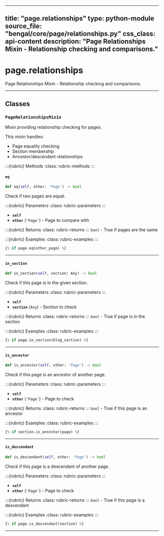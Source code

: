 
---
title: "page.relationships"
type: python-module
source_file: "bengal/core/page/relationships.py"
css_class: api-content
description: "Page Relationships Mixin - Relationship checking and comparisons."
---

# page.relationships

Page Relationships Mixin - Relationship checking and comparisons.

---

## Classes

### `PageRelationshipsMixin`


Mixin providing relationship checking for pages.

This mixin handles:
- Page equality checking
- Section membership
- Ancestor/descendant relationships




:::{rubric} Methods
:class: rubric-methods
:::
#### `eq`
```python
def eq(self, other: 'Page') -> bool
```

Check if two pages are equal.



:::{rubric} Parameters
:class: rubric-parameters
:::
- **`self`**
- **`other`** (`'Page'`) - Page to compare with

:::{rubric} Returns
:class: rubric-returns
:::
`bool` - True if pages are the same




:::{rubric} Examples
:class: rubric-examples
:::
```python
{% if page.eq(other_page) %}
```


---
#### `in_section`
```python
def in_section(self, section: Any) -> bool
```

Check if this page is in the given section.



:::{rubric} Parameters
:class: rubric-parameters
:::
- **`self`**
- **`section`** (`Any`) - Section to check

:::{rubric} Returns
:class: rubric-returns
:::
`bool` - True if page is in the section




:::{rubric} Examples
:class: rubric-examples
:::
```python
{% if page.in_section(blog_section) %}
```


---
#### `is_ancestor`
```python
def is_ancestor(self, other: 'Page') -> bool
```

Check if this page is an ancestor of another page.



:::{rubric} Parameters
:class: rubric-parameters
:::
- **`self`**
- **`other`** (`'Page'`) - Page to check

:::{rubric} Returns
:class: rubric-returns
:::
`bool` - True if this page is an ancestor




:::{rubric} Examples
:class: rubric-examples
:::
```python
{% if section.is_ancestor(page) %}
```


---
#### `is_descendant`
```python
def is_descendant(self, other: 'Page') -> bool
```

Check if this page is a descendant of another page.



:::{rubric} Parameters
:class: rubric-parameters
:::
- **`self`**
- **`other`** (`'Page'`) - Page to check

:::{rubric} Returns
:class: rubric-returns
:::
`bool` - True if this page is a descendant




:::{rubric} Examples
:class: rubric-examples
:::
```python
{% if page.is_descendant(section) %}
```


---
